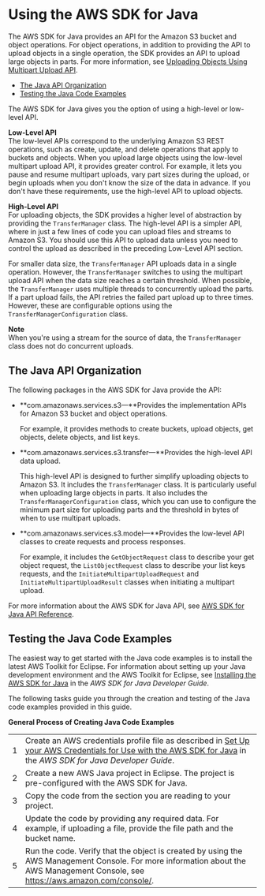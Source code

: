 # Using the AWS SDK for Java<a name="UsingTheMPDotJavaAPI"></a>

The AWS SDK for Java provides an API for the Amazon S3 bucket and object operations\. For object operations, in addition to providing the API to upload objects in a single operation, the SDK provides an API to upload large objects in parts\. For more information, see [Uploading Objects Using Multipart Upload API](uploadobjusingmpu.md)\. 


+ [The Java API Organization](#JavaAPIOrganization)
+ [Testing the Java Code Examples](#TestingJavaSamples)

The AWS SDK for Java gives you the option of using a high\-level or low\-level API\. 

**Low\-Level API**  
The low\-level APIs correspond to the underlying Amazon S3 REST operations, such as create, update, and delete operations that apply to buckets and objects\. When you upload large objects using the low\-level multipart upload API, it provides greater control\. For example, it lets you pause and resume multipart uploads, vary part sizes during the upload, or begin uploads when you don't know the size of the data in advance\. If you don't have these requirements, use the high\-level API to upload objects\. 

**High\-Level API**  
For uploading objects, the SDK provides a higher level of abstraction by providing the `TransferManager` class\. The high\-level API is a simpler API, where in just a few lines of code you can upload files and streams to Amazon S3\. You should use this API to upload data unless you need to control the upload as described in the preceding Low\-Level API section\.

For smaller data size, the `TransferManager` API uploads data in a single operation\. However, the `TransferManager` switches to using the multipart upload API when the data size reaches a certain threshold\. When possible, the `TransferManager` uses multiple threads to concurrently upload the parts\. If a part upload fails, the API retries the failed part upload up to three times\. However, these are configurable options using the `TransferManagerConfiguration` class\. 

**Note**  
When you're using a stream for the source of data, the `TransferManager` class does not do concurrent uploads\.

## The Java API Organization<a name="JavaAPIOrganization"></a>

The following packages in the AWS SDK for Java provide the API:

+ **com\.amazonaws\.services\.s3—**Provides the implementation APIs for Amazon S3 bucket and object operations\. 

  For example, it provides methods to create buckets, upload objects, get objects, delete objects, and list keys\. 

+ **com\.amazonaws\.services\.s3\.transfer—**Provides the high\-level API data upload\.

  This high\-level API is designed to further simplify uploading objects to Amazon S3\. It includes the `TransferManager` class\. It is particularly useful when uploading large objects in parts\. It also includes the `TransferManagerConfiguration` class, which you can use to configure the minimum part size for uploading parts and the threshold in bytes of when to use multipart uploads\.

+ **com\.amazonaws\.services\.s3\.model—**Provides the low\-level API classes to create requests and process responses\.

  For example, it includes the `GetObjectRequest` class to describe your get object request, the `ListObjectRequest` class to describe your list keys requests, and the `InitiateMultipartUploadRequest` and `InitiateMultipartUploadResult` classes when initiating a multipart upload\. 

For more information about the AWS SDK for Java API, see [AWS SDK for Java API Reference](http://docs.aws.amazon.com/AWSJavaSDK/latest/javadoc/)\.

## Testing the Java Code Examples<a name="TestingJavaSamples"></a>

The easiest way to get started with the Java code examples is to install the latest AWS Toolkit for Eclipse\. For information about setting up your Java development environment and the AWS Toolkit for Eclipse, see [Installing the AWS SDK for Java](http://docs.aws.amazon.com/sdk-for-java/v1/developer-guide/java-dg-install-sdk.html) in the *AWS SDK for Java Developer Guide*\.

The following tasks guide you through the creation and testing of the Java code examples provided in this guide\.


**General Process of Creating Java Code Examples**  

|  |  | 
| --- |--- |
|  1  |  Create an AWS credentials profile file as described in [Set Up your AWS Credentials for Use with the AWS SDK for Java](http://docs.aws.amazon.com/sdk-for-java/v1/developer-guide/set-up-creds.html) in the *AWS SDK for Java Developer Guide*\.   | 
|  2  |  Create a new AWS Java project in Eclipse\. The project is pre\-configured with the AWS SDK for Java\.  | 
|  3  |  Copy the code from the section you are reading to your project\.   | 
|  4  | Update the code by providing any required data\. For example, if uploading a file, provide the file path and the bucket name\. | 
| 5 | Run the code\. Verify that the object is created by using the AWS Management Console\. For more information about the AWS Management Console, see [https://aws\.amazon\.com/console/](https://aws.amazon.com/console/)\. | 